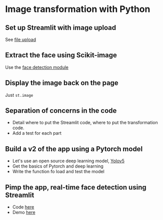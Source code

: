 # Image transformation with Python

## Set up Streamlit with image upload

See [file upload](https://docs.streamlit.io/library/api-reference/widgets/st.file_uploader)


## Extract the face using Scikit-image

Use the [face detection module](https://scikit-image.org/docs/stable/auto_examples/applications/plot_face_detection.html#sphx-glr-auto-examples-applications-plot-face-detection-py)


## Display the image back on the page

Just `st.image`

## Separation of concerns in the code

- Detail where to put the Streamlit code, where to put the transformation code.
- Add a test for each part


## Build a v2 of the app using a Pytorch model

- Let's use an open source deep learning model, [Yolov5](https://github.com/ultralytics/yolov5)
- Get the basics of Pytorch and deep learning
- Write the function fo load and test the model

## Pimp the app, real-time face detection using Streamlit

- Code [here](https://github.com/nicolalandro/yolov5_streamlit)
- Demo [here](https://share.streamlit.io/nicolalandro/yolov5_streamlit/main)

